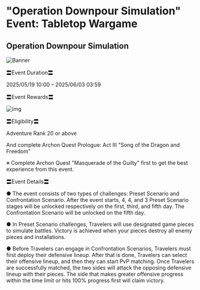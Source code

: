 # "Operation Downpour Simulation" Event: Tabletop Wargame
## Operation Downpour Simulation
![Banner](https://sdk.hoyoverse.com/upload/ann/2025/04/22/0b1cdd901fdb7f7be0bc7e993454561a_8244846900106965455.png)

〓Event Duration〓

<t class="t_lc" contenteditable="false">2025/05/19 10:00</t> – <t class="t_lc" contenteditable="false">2025/06/03 03:59</t>

〓Event Rewards〓

![img](https://sdk.hoyoverse.com/upload/ann/2025/04/03/fb95d11dcdc635b05267a035e868ce0e_8240620466431664948.png)

〓Eligibility〓

Adventure Rank 20 or above

And complete Archon Quest Prologue: Act III "Song of the Dragon and Freedom"

※ Complete Archon Quest "Masquerade of the Guilty" first to get the best experience from this event.

〓Event Details〓

● The event consists of two types of challenges: Preset Scenario and Confrontation Scenario. After the event starts, 4, 4, and 3 Preset Scenario stages will be unlocked respectively on the first, third, and fifth day. The Confrontation Scenario will be unlocked on the fifth day.

● In Preset Scenario challenges, Travelers will use designated game pieces to simulate battles. Victory is achieved when your pieces destroy all enemy pieces and installations.

● Before Travelers can engage in Confrontation Scenarios, Travelers must first deploy their defensive lineup. After that is done, Travelers can select their offensive lineup, and then they can start PvP matching. Once Travelers are successfully matched, the two sides will attack the opposing defensive lineup with their pieces. The side that makes greater offensive progress within the time limit or hits 100% progress first will claim victory.
